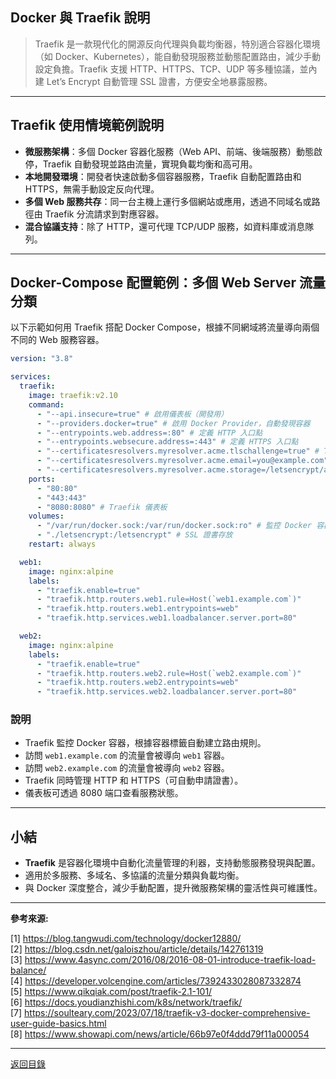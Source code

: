 ## Docker 與 Traefik 說明

> Traefik 是一款現代化的開源反向代理與負載均衡器，特別適合容器化環境（如 Docker、Kubernetes），能自動發現服務並動態配置路由，減少手動設定負擔。Traefik 支援 HTTP、HTTPS、TCP、UDP 等多種協議，並內建 Let’s Encrypt 自動管理 SSL 證書，方便安全地暴露服務。

---

## Traefik 使用情境範例說明

- **微服務架構**：多個 Docker 容器化服務（Web API、前端、後端服務）動態啟停，Traefik 自動發現並路由流量，實現負載均衡和高可用。
- **本地開發環境**：開發者快速啟動多個容器服務，Traefik 自動配置路由和 HTTPS，無需手動設定反向代理。
- **多個 Web 服務共存**：同一台主機上運行多個網站或應用，透過不同域名或路徑由 Traefik 分流請求到對應容器。
- **混合協議支持**：除了 HTTP，還可代理 TCP/UDP 服務，如資料庫或消息隊列。

---

## Docker-Compose 配置範例：多個 Web Server 流量分類

以下示範如何用 Traefik 搭配 Docker Compose，根據不同網域將流量導向兩個不同的 Web 服務容器。

```yaml
version: "3.8"

services:
  traefik:
    image: traefik:v2.10
    command:
      - "--api.insecure=true" # 啟用儀表板（開發用）
      - "--providers.docker=true" # 啟用 Docker Provider，自動發現容器
      - "--entrypoints.web.address=:80" # 定義 HTTP 入口點
      - "--entrypoints.websecure.address=:443" # 定義 HTTPS 入口點
      - "--certificatesresolvers.myresolver.acme.tlschallenge=true" # TLS挑戰
      - "--certificatesresolvers.myresolver.acme.email=you@example.com"
      - "--certificatesresolvers.myresolver.acme.storage=/letsencrypt/acme.json"
    ports:
      - "80:80"
      - "443:443"
      - "8080:8080" # Traefik 儀表板
    volumes:
      - "/var/run/docker.sock:/var/run/docker.sock:ro" # 監控 Docker 容器
      - "./letsencrypt:/letsencrypt" # SSL 證書存放
    restart: always

  web1:
    image: nginx:alpine
    labels:
      - "traefik.enable=true"
      - "traefik.http.routers.web1.rule=Host(`web1.example.com`)"
      - "traefik.http.routers.web1.entrypoints=web"
      - "traefik.http.services.web1.loadbalancer.server.port=80"

  web2:
    image: nginx:alpine
    labels:
      - "traefik.enable=true"
      - "traefik.http.routers.web2.rule=Host(`web2.example.com`)"
      - "traefik.http.routers.web2.entrypoints=web"
      - "traefik.http.services.web2.loadbalancer.server.port=80"
```

### 說明

- Traefik 監控 Docker 容器，根據容器標籤自動建立路由規則。
- 訪問 `web1.example.com` 的流量會被導向 `web1` 容器。
- 訪問 `web2.example.com` 的流量會被導向 `web2` 容器。
- Traefik 同時管理 HTTP 和 HTTPS（可自動申請證書）。
- 儀表板可透過 8080 端口查看服務狀態。

---

## 小結

- **Traefik** 是容器化環境中自動化流量管理的利器，支持動態服務發現與配置。
- 適用於多服務、多域名、多協議的流量分類與負載均衡。
- 與 Docker 深度整合，減少手動配置，提升微服務架構的靈活性與可維護性。

---

**參考來源:**

[1] https://blog.tangwudi.com/technology/docker12880/ \
[2] https://blog.csdn.net/galoiszhou/article/details/142761319 \
[3] https://www.4async.com/2016/08/2016-08-01-introduce-traefik-load-balance/ \
[4] https://developer.volcengine.com/articles/7392433028087332874 \
[5] https://www.qikqiak.com/post/traefik-2.1-101/ \
[6] https://docs.youdianzhishi.com/k8s/network/traefik/ \
[7] https://soulteary.com/2023/07/18/traefik-v3-docker-comprehensive-user-guide-basics.html \
[8] https://www.showapi.com/news/article/66b97e0f4ddd79f11a000054

---

[返回目錄](./../README.md)
